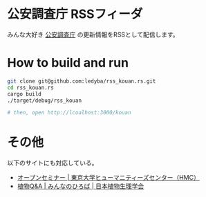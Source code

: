 # 公安調査庁 RSSフィーダ

みんな大好き [公安調査庁](https://www.moj.go.jp/psia/index.html) の更新情報をRSSとして配信します。

# How to build and run

```bash
git clone git@github.com:ledyba/rss_kouan.rs.git
cd rss_kouan.rs
cargo build
./target/debug/rss_kouan

# then, open http://lcoalhost:3000/kouan
```

# その他

以下のサイトにも対応している。

- [オープンセミナー | 東京大学ヒューマニティーズセンター（HMC）](https://hmc.u-tokyo.ac.jp/ja/open-seminar/)
- [植物Q&A | みんなのひろば | 日本植物生理学会](https://jspp.org/hiroba/q_and_a/)
